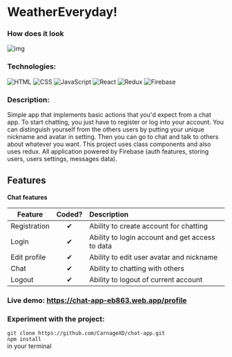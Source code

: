 # WeatherEveryday!
### How does it look
![img](https://carnagexd.github.io/assets/img/groupchat.png)

### Technologies:
![HTML](https://img.shields.io/badge/HTML5-E34F26?style=for-the-badge&logo=html5&logoColor=white)
![CSS](https://img.shields.io/badge/CSS3-1572B6?style=for-the-badge&logo=css3&logoColor=white)
![JavaScript](https://img.shields.io/badge/JavaScript-F7DF1E?style=for-the-badge&logo=javascript&logoColor=black)
![React](https://img.shields.io/badge/React-20232A?style=for-the-badge&logo=react&logoColor=61DAFB)
![Redux](https://img.shields.io/badge/Redux-593D88?style=for-the-badge&logo=redux&logoColor=white)
![Firebase](https://img.shields.io/badge/-Firebase-090909?style=for-the-badge&logo=Firebase)

### Description:
Simple app that implements basic actions that you'd expect from a chat app.
To start chatting, you just have to register or log into your account.
You can distinguish yourself from the others users by putting your unique nickname and avatar in setting.
Then you can go to chat and talk to others about whatever you want. 
This project uses class components and also uses redux.
All application powered by Firebase (auth features, storing users, users settings, messages data).

## Features

<b>Chat features</b>

| Feature  |  Coded?       | Description  |
|----------|:-------------:|:-------------|
| Registration | &#10004; | Ability to create account for chatting |
| Login | &#10004; | Ability to login account and get access to data |
| Edit profile | &#10004; | Ability to edit user avatar and nickname |
| Chat | &#10004; | Ability to chatting with others |
| Logout | &#10004; | Ability to logout of current account |

### Live demo: https://chat-app-eb863.web.app/profile

### Experiment with the project:
`git clone https://github.com/CarnageXD/chat-app.git`
<br/>
`npm install`
<br/>
in your terminal

